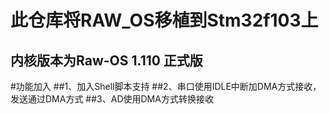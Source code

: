 此仓库将RAW_OS移植到Stm32f103上
=============================
内核版本为Raw-OS 1.110 正式版
--------------
#功能加入
##1、加入Shell脚本支持
##2、串口使用IDLE中断加DMA方式接收，发送通过DMA方式
##3、AD使用DMA方式转换接收
